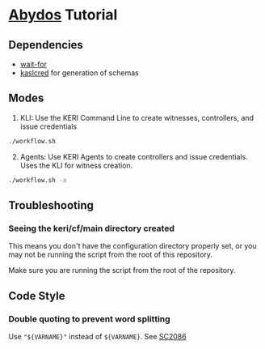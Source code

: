 # [Abydos](https://en.wikipedia.org/wiki/Abydos,_Egypt) Tutorial

## Dependencies
- [wait-for](https://github.com/eficode/wait-for)
- [kaslcred](https://pypi.org/project/kaslcred/) for generation of schemas

## Modes
1. KLI: Use the KERI Command Line to create witnesses, controllers, and issue credentials
```bash
./workflow.sh
```
2. Agents: Use KERI Agents to create controllers and issue credentials. Uses the KLI for witness creation.
```bash
./workflow.sh -a
```

## Troubleshooting
### Seeing the keri/cf/main directory created
This means you don't have the configuration directory properly set, or you may not be running the script from the root of this repository.

Make sure you are running the script from the root of the repository.


## Code Style
### Double quoting to prevent word splitting
Use `"${VARNAME}"` instead of `${VARNAME}`. See [SC2086](https://github.com/koalaman/shellcheck/wiki/SC2086)